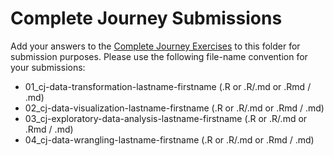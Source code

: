 # Complete Journey Submissions
Add your answers to the [Complete Journey Exercises][exercises] to this folder
for submission purposes. Please use the following file-name convention for your
submissions:

- 01_cj-data-transformation-lastname-firstname (.R or .R/.md or .Rmd / .md)
- 02_cj-data-visualization-lastname-firstname (.R or .R/.md or .Rmd / .md)
- 03_cj-exploratory-data-analysis-lastname-firstname (.R or .R/.md or .Rmd /
.md)
- 04_cj-data-wrangling-lastname-firstname (.R or .R/.md or .Rmd / .md)

[exercises]: https://github.com/GCOM7140/completejourney-exercises/tree/master/exercises